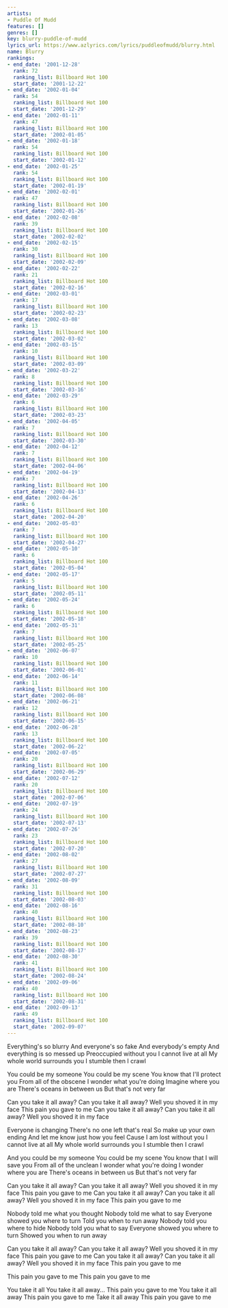 ```yaml
---
artists:
- Puddle Of Mudd
features: []
genres: []
key: blurry-puddle-of-mudd
lyrics_url: https://www.azlyrics.com/lyrics/puddleofmudd/blurry.html
name: Blurry
rankings:
- end_date: '2001-12-28'
  rank: 72
  ranking_list: Billboard Hot 100
  start_date: '2001-12-22'
- end_date: '2002-01-04'
  rank: 54
  ranking_list: Billboard Hot 100
  start_date: '2001-12-29'
- end_date: '2002-01-11'
  rank: 47
  ranking_list: Billboard Hot 100
  start_date: '2002-01-05'
- end_date: '2002-01-18'
  rank: 54
  ranking_list: Billboard Hot 100
  start_date: '2002-01-12'
- end_date: '2002-01-25'
  rank: 54
  ranking_list: Billboard Hot 100
  start_date: '2002-01-19'
- end_date: '2002-02-01'
  rank: 47
  ranking_list: Billboard Hot 100
  start_date: '2002-01-26'
- end_date: '2002-02-08'
  rank: 39
  ranking_list: Billboard Hot 100
  start_date: '2002-02-02'
- end_date: '2002-02-15'
  rank: 30
  ranking_list: Billboard Hot 100
  start_date: '2002-02-09'
- end_date: '2002-02-22'
  rank: 21
  ranking_list: Billboard Hot 100
  start_date: '2002-02-16'
- end_date: '2002-03-01'
  rank: 17
  ranking_list: Billboard Hot 100
  start_date: '2002-02-23'
- end_date: '2002-03-08'
  rank: 13
  ranking_list: Billboard Hot 100
  start_date: '2002-03-02'
- end_date: '2002-03-15'
  rank: 10
  ranking_list: Billboard Hot 100
  start_date: '2002-03-09'
- end_date: '2002-03-22'
  rank: 8
  ranking_list: Billboard Hot 100
  start_date: '2002-03-16'
- end_date: '2002-03-29'
  rank: 6
  ranking_list: Billboard Hot 100
  start_date: '2002-03-23'
- end_date: '2002-04-05'
  rank: 7
  ranking_list: Billboard Hot 100
  start_date: '2002-03-30'
- end_date: '2002-04-12'
  rank: 7
  ranking_list: Billboard Hot 100
  start_date: '2002-04-06'
- end_date: '2002-04-19'
  rank: 7
  ranking_list: Billboard Hot 100
  start_date: '2002-04-13'
- end_date: '2002-04-26'
  rank: 6
  ranking_list: Billboard Hot 100
  start_date: '2002-04-20'
- end_date: '2002-05-03'
  rank: 7
  ranking_list: Billboard Hot 100
  start_date: '2002-04-27'
- end_date: '2002-05-10'
  rank: 6
  ranking_list: Billboard Hot 100
  start_date: '2002-05-04'
- end_date: '2002-05-17'
  rank: 5
  ranking_list: Billboard Hot 100
  start_date: '2002-05-11'
- end_date: '2002-05-24'
  rank: 6
  ranking_list: Billboard Hot 100
  start_date: '2002-05-18'
- end_date: '2002-05-31'
  rank: 7
  ranking_list: Billboard Hot 100
  start_date: '2002-05-25'
- end_date: '2002-06-07'
  rank: 10
  ranking_list: Billboard Hot 100
  start_date: '2002-06-01'
- end_date: '2002-06-14'
  rank: 11
  ranking_list: Billboard Hot 100
  start_date: '2002-06-08'
- end_date: '2002-06-21'
  rank: 12
  ranking_list: Billboard Hot 100
  start_date: '2002-06-15'
- end_date: '2002-06-28'
  rank: 13
  ranking_list: Billboard Hot 100
  start_date: '2002-06-22'
- end_date: '2002-07-05'
  rank: 20
  ranking_list: Billboard Hot 100
  start_date: '2002-06-29'
- end_date: '2002-07-12'
  rank: 20
  ranking_list: Billboard Hot 100
  start_date: '2002-07-06'
- end_date: '2002-07-19'
  rank: 24
  ranking_list: Billboard Hot 100
  start_date: '2002-07-13'
- end_date: '2002-07-26'
  rank: 23
  ranking_list: Billboard Hot 100
  start_date: '2002-07-20'
- end_date: '2002-08-02'
  rank: 27
  ranking_list: Billboard Hot 100
  start_date: '2002-07-27'
- end_date: '2002-08-09'
  rank: 31
  ranking_list: Billboard Hot 100
  start_date: '2002-08-03'
- end_date: '2002-08-16'
  rank: 40
  ranking_list: Billboard Hot 100
  start_date: '2002-08-10'
- end_date: '2002-08-23'
  rank: 39
  ranking_list: Billboard Hot 100
  start_date: '2002-08-17'
- end_date: '2002-08-30'
  rank: 41
  ranking_list: Billboard Hot 100
  start_date: '2002-08-24'
- end_date: '2002-09-06'
  rank: 40
  ranking_list: Billboard Hot 100
  start_date: '2002-08-31'
- end_date: '2002-09-13'
  rank: 49
  ranking_list: Billboard Hot 100
  start_date: '2002-09-07'
---
```


Everything's so blurry
And everyone's so fake
And everybody's empty
And everything is so messed up
Preoccupied without you
I cannot live at all
My whole world surrounds you
I stumble then I crawl

You could be my someone
You could be my scene
You know that I'll protect you
From all of the obscene
I wonder what you're doing
Imagine where you are
There's oceans in between us
But that's not very far

Can you take it all away?
Can you take it all away?
Well you shoved it in my face
This pain you gave to me
Can you take it all away?
Can you take it all away?
Well you shoved it in my face

Everyone is changing
There's no one left that's real
So make up your own ending
And let me know just how you feel
Cause I am lost without you
I cannot live at all
My whole world surrounds you
I stumble then I crawl

And you could be my someone
You could be my scene
You know that I will save you
From all of the unclean
I wonder what you're doing
I wonder where you are
There's oceans in between us
But that's not very far

Can you take it all away?
Can you take it all away?
Well you shoved it in my face
This pain you gave to me
Can you take it all away?
Can you take it all away?
Well you shoved it in my face
This pain you gave to me

Nobody told me what you thought
Nobody told me what to say
Everyone showed you where to turn
Told you when to run away
Nobody told you where to hide
Nobody told you what to say
Everyone showed you where to turn
Showed you when to run away

Can you take it all away?
Can you take it all away?
Well you shoved it in my face
This pain you gave to me
Can you take it all away?
Can you take it all away?
Well you shoved it in my face
This pain you gave to me

This pain you gave to me
This pain you gave to me

You take it all
You take it all away...
This pain you gave to me
You take it all away
This pain you gave to me
Take it all away
This pain you gave to me




